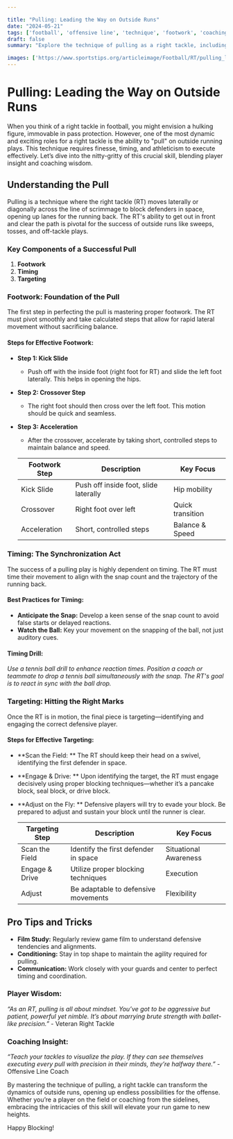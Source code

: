 ```yaml
---

title: "Pulling: Leading the Way on Outside Runs"
date: "2024-05-21"
tags: ['football', 'offensive line', 'technique', 'footwork', 'coaching', 'pulling', 'right tackle', 'run game', 'targeting', 'strategy']
draft: false
summary: "Explore the technique of pulling as a right tackle, including footwork, timing, and targeting defensive players in space."

images: ['https://www.sportstips.org/articleimage/Football/RT/pulling_leading_the_way_on_outside_runs.webp']
---
```


# Pulling: Leading the Way on Outside Runs

When you think of a right tackle in football, you might envision a hulking figure, immovable in pass protection. However, one of the most dynamic and exciting roles for a right tackle is the ability to "pull" on outside running plays. This technique requires finesse, timing, and athleticism to execute effectively. Let’s dive into the nitty-gritty of this crucial skill, blending player insight and coaching wisdom.

## Understanding the Pull

Pulling is a technique where the right tackle (RT) moves laterally or diagonally across the line of scrimmage to block defenders in space, opening up lanes for the running back. The RT's ability to get out in front and clear the path is pivotal for the success of outside runs like sweeps, tosses, and off-tackle plays.

### Key Components of a Successful Pull

1. **Footwork**
2. **Timing**
3. **Targeting**

### Footwork: Foundation of the Pull

The first step in perfecting the pull is mastering proper footwork. The RT must pivot smoothly and take calculated steps that allow for rapid lateral movement without sacrificing balance.

#### Steps for Effective Footwork:

- **Step 1: Kick Slide**
  - Push off with the inside foot (right foot for RT) and slide the left foot laterally. This helps in opening the hips.
- **Step 2: Crossover Step**
  - The right foot should then cross over the left foot. This motion should be quick and seamless.
- **Step 3: Acceleration**
  - After the crossover, accelerate by taking short, controlled steps to maintain balance and speed.
  
  | Footwork Step | Description                           | Key Focus        |
  |---------------|---------------------------------------|------------------|
  | Kick Slide    | Push off inside foot, slide laterally | Hip mobility     |
  | Crossover     | Right foot over left                  | Quick transition |
  | Acceleration  | Short, controlled steps               | Balance & Speed  |

### Timing: The Synchronization Act

The success of a pulling play is highly dependent on timing. The RT must time their movement to align with the snap count and the trajectory of the running back.

#### Best Practices for Timing:

- **Anticipate the Snap:** Develop a keen sense of the snap count to avoid false starts or delayed reactions.
- **Watch the Ball:** Key your movement on the snapping of the ball, not just auditory cues.

#### Timing Drill:

*Use a tennis ball drill to enhance reaction times. Position a coach or teammate to drop a tennis ball simultaneously with the snap. The RT's goal is to react in sync with the ball drop.*

### Targeting: Hitting the Right Marks

Once the RT is in motion, the final piece is targeting—identifying and engaging the correct defensive player. 

#### Steps for Effective Targeting:

- **Scan the Field: ** The RT should keep their head on a swivel, identifying the first defender in space.
- **Engage & Drive: ** Upon identifying the target, the RT must engage decisively using proper blocking techniques—whether it’s a pancake block, seal block, or drive block.
- **Adjust on the Fly: ** Defensive players will try to evade your block. Be prepared to adjust and sustain your block until the runner is clear.

  | Targeting Step | Description                                     | Key Focus     |
  |----------------|-------------------------------------------------|---------------|
  | Scan the Field | Identify the first defender in space            | Situational Awareness |
  | Engage & Drive | Utilize proper blocking techniques              | Execution     |
  | Adjust          | Be adaptable to defensive movements            | Flexibility   |

## Pro Tips and Tricks

- **Film Study:** Regularly review game film to understand defensive tendencies and alignments.
- **Conditioning:** Stay in top shape to maintain the agility required for pulling.
- **Communication:** Work closely with your guards and center to perfect timing and coordination.

### Player Wisdom:

*“As an RT, pulling is all about mindset. You’ve got to be aggressive but patient, powerful yet nimble. It’s about marrying brute strength with ballet-like precision.”* - Veteran Right Tackle

### Coaching Insight:

*“Teach your tackles to visualize the play. If they can see themselves executing every pull with precision in their minds, they’re halfway there.”* - Offensive Line Coach

By mastering the technique of pulling, a right tackle can transform the dynamics of outside runs, opening up endless possibilities for the offense. Whether you’re a player on the field or coaching from the sidelines, embracing the intricacies of this skill will elevate your run game to new heights.

Happy Blocking!
```